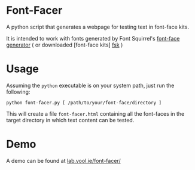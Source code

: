 Font-Facer
==========

A  python script that generates a webpage for testing text in font-face kits.

It is intended to work with fonts generated by Font Squirrel's [font-face generator][fsg] ( or downloaded  [font-face kits] [fsk] )

Usage
=====
Assuming the `python` executable is on your system path, just run the following:

	python font-facer.py [ /path/to/your/font-face/directory ]
	
This will create a file `font-facer.html` containing all the font-faces in the target directory in which text content can be tested.

Demo
====

A demo can be found at [lab.vool.ie/font-facer/][demo]

[fsg]:http://www.fontsquirrel.com/fontface/generator
[fsk]:http://www.fontsquirrel.com/fontface
[demo]:http://lab.vool.ie/font-facer/
